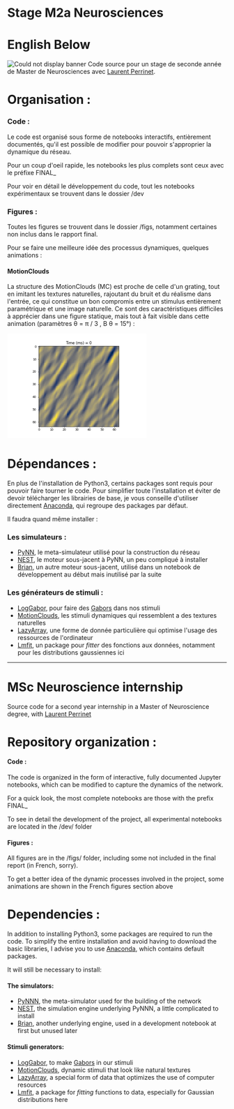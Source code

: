 # Stage M2a Neurosciences
# English Below
![Could not display banner](https://amidex.univ-amu.fr/sites/amidex.univ-amu.fr/files/logo_amidex-rgb.jpg)
Code source pour un stage de seconde année de Master de Neurosciences avec [Laurent Perrinet](https://invibe.net/LaurentPerrinet/HomePage).

  
# Organisation :
### Code :
Le code est organisé sous forme de notebooks interactifs, entièrement documentés, qu'il est possible de modifier pour pouvoir s'approprier la dynamique du réseau. 

Pour un coup d'oeil rapide, les notebooks les plus complets sont ceux avec le préfixe FINAL_

Pour voir en détail le développement du code, tout les notebooks expérimentaux se trouvent dans le dossier /dev

### Figures :
Toutes les figures se trouvent dans le dossier /figs, notamment certaines non inclus dans le rapport final.

Pour se faire une meilleure idée des processus dynamiques, quelques animations :
#### MotionClouds
La structure des MotionClouds (MC) est proche de celle d'un grating, tout en imitant les textures naturelles, rajoutant du bruit et du réalisme dans l'entrée, ce qui constitue un bon compromis entre un stimulus entièrement paramétrique et une image naturelle. Ce sont des caractéristiques difficiles à apprécier dans une figure statique, mais tout à fait visible dans cette animation (paramètres 
&theta; = &pi; / 3 , B &theta; = 15°)  :

![ERROR : Could not load gif. Check if ./figs/mc_anim.gif exists ?](./figs/mc_anim.gif)

# Dépendances :
En plus de l'installation de Python3, certains packages sont requis pour pouvoir faire tourner le code. Pour simplifier toute l'installation et éviter de devoir télécharger les librairies de base, je vous conseille d'utiliser directement [Anaconda](https://www.anaconda.com/download/), qui regroupe des packages par défaut. 

Il faudra quand même installer :
### Les simulateurs :
* [PyNN](https://pypi.org/project/PyNN/), le meta-simulateur utilisé pour la construction du réseau
* [NEST](http://www.nest-simulator.org/installation/), le moteur sous-jacent à PyNN, un peu compliqué à installer
* [Brian](https://brian2.readthedocs.io/en/stable/introduction/install.html), un autre moteur sous-jacent, utilisé dans un notebook de développement au début mais inutilisé par la suite

### Les générateurs de stimuli :
* [LogGabor](https://pypi.org/project/LogGabor/), pour faire des [Gabors](https://en.wikipedia.org/wiki/Log_Gabor_filter) dans nos stimuli
* [MotionClouds](http://www.motionclouds.invibe.net/install.html), les stimuli dynamiques qui ressemblent a des textures naturelles
* [LazyArray](https://lazyarray.readthedocs.io/en/latest/installation.html), une forme de donnée particulière qui optimise l'usage des ressources de l'ordinateur
* [Lmfit](https://pypi.org/project/lmfit/), un package pour *fitter* des fonctions aux données, notamment pour les distributions gaussiennes ici

----------------------------------------------------------------
# MSc Neuroscience internship
Source code for a second year internship in a Master of Neuroscience degree, with [Laurent Perrinet](https://invibe.net/LaurentPerrinet/HomePage)

# Repository organization :
#### Code :
The code is organized in the form of interactive, fully documented Jupyter notebooks, which can be modified to capture the dynamics of the network. 

For a quick look, the most complete notebooks are those with the prefix FINAL_

To see in detail the development of the project, all experimental notebooks are located in the /dev/ folder

#### Figures :
All figures are in the /figs/ folder, including some not included in the final report (in French, sorry).

To get a better idea of the dynamic processes involved in the project, some animations are shown in the French figures section above

# Dependencies :
In addition to installing Python3, some packages are required to run the code. To simplify the entire installation and avoid having to download the basic libraries, I advise you to use [Anaconda](https://www.anaconda.com/download/), which contains default packages. 

It will still be necessary to install:
#### The simulators:
* [PyNNN](https://pypi.org/project/PyNN/), the meta-simulator used for the building of the network
* [NEST](http://www.nest-simulator.org/installation/), the simulation engine underlying PyNNN, a little complicated to install
* [Brian](https://brian2.readthedocs.io/en/stable/introduction/install.html), another underlying engine, used in a development notebook at first but unused later

#### Stimuli generators:
* [LogGabor](https://pypi.org/project/LogGabor/), to make [Gabors](https://en.wikipedia.org/wiki/Log_Gabor_filter) in our stimuli
* [MotionClouds](http://www.motionclouds.invibe.net/install.html), dynamic stimuli that look like natural textures
* [LazyArray](https://lazyarray.readthedocs.io/en/latest/installation.html), a special form of data that optimizes the use of computer resources
* [Lmfit](https://pypi.org/project/lmfit/), a package for *fitting* functions to data, especially for Gaussian distributions here
